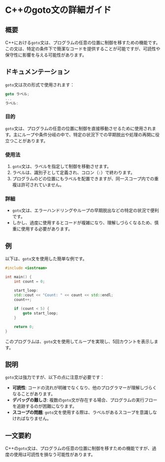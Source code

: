 <!--
Meta Description: # C++のgoto文の詳細ガイド ## 概要 C++における`goto`文は、プログラムの任意の位置に制御を移すための機能です。この文は、特定の条件下で簡潔なコードを提供することが可能ですが、可読性や保守性に影響を与える可能性があります。 ## ドキュメンテーション `goto`文は次の形式で使用...
Meta Keywords: goto, count, cpp, ラベル, int
-->

# C++のgoto文の詳細ガイド

## 概要
C++における`goto`文は、プログラムの任意の位置に制御を移すための機能です。この文は、特定の条件下で簡潔なコードを提供することが可能ですが、可読性や保守性に影響を与える可能性があります。

## ドキュメンテーション
`goto`文は次の形式で使用されます：

```cpp
goto ラベル;
...
ラベル: 
```

### 目的
`goto`文は、プログラムの任意の位置に制御を直接移動させるために使用されます。主にループや条件分岐の中で、特定の状況下での早期脱出や処理の再開に役立つことがあります。

### 使用法
1. `goto`文は、ラベルを指定して制御を移動させます。
2. ラベルは、識別子として定義され、コロン（`:`）で終わります。
3. プログラムのどの位置にもラベルを配置できますが、同一スコープ内での重複は許可されていません。

### 詳細
- `goto`文は、エラーハンドリングやループの早期脱出などの特定の状況で便利です。
- しかし、過度に使用するとコードが複雑になり、理解しづらくなるため、慎重に使用する必要があります。

## 例
以下は、`goto`文を使用した簡単な例です。

```cpp
#include <iostream>

int main() {
    int count = 0;

    start_loop:
    std::cout << "Count: " << count << std::endl;
    count++;
    
    if (count < 5) {
        goto start_loop;
    }

    return 0;
}
```

このプログラムは、`goto`文を使用してループを実現し、5回カウントを表示します。

## 説明
`goto`文は強力ですが、以下の点に注意が必要です：

- **可読性**: コードの流れが明確でなくなり、他のプログラマーが理解しづらくなることがあります。
- **デバッグの難しさ**: 複数の`goto`文が存在する場合、プログラムの実行フローを追跡するのが困難になります。
- **スコープの問題**: `goto`文を使用する際は、ラベルがあるスコープを意識しなければなりません。

## 一文要約
C++の`goto`文は、プログラムの任意の位置に制御を移すための機能ですが、過度の使用は可読性を損なう可能性があります。